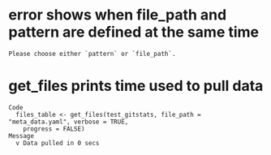 # error shows when file_path and pattern are defined at the same time

    Please choose either `pattern` or `file_path`.

# get_files prints time used to pull data

    Code
      files_table <- get_files(test_gitstats, file_path = "meta_data.yaml", verbose = TRUE,
        progress = FALSE)
    Message
      v Data pulled in 0 secs

